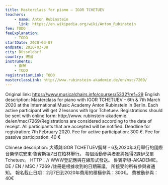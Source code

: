 ```yaml
---
title: Masterclass for piano – IGOR TCHETUEV
teachers:
	- name: Anton Rubinstein
	  link: https://en.wikipedia.org/wiki/Anton_Rubinstein
fee: TODO
feeExplanation: 
	- TODO
startDate: 2020-03-07
endDate: 2020-03-08
city: Düsseldorf
country: 德國
instruments:
	- 鋼琴
	- TODO
registrationLink: TODO
masterclassLink: http://www.rubinstein-akademie.de/en/msc/7269/
---
```

Original link: https://www.musicalchairs.info/courses/5332?ref=29
English description:
Masterclass for piano with IGOR TCHETUEV – 6th & 7th March 2020 at the International Music Academy Anton Rubinstein in Berlin.
 Each active participant will get 2 lessons with Igor Tchetuev.
 Registrations should be sent with online form: http://www.
rubinstein-akademie.
de/en/msc/7269/Registrations are considered according to the date of receipt.
 All participants that are accepted will be notified.
 Deadline for registration: 7th February 2020.
 Fee for active participation: 300 €.
 Fee for passive participation: 40 €

Chinese description:
大師與IGOR TCHETUEV鋼琴 -  6及2020年3月舉行的國際音樂學院安東·魯賓斯坦7日在柏林舉行。
每個活動參與者都將獲得2課伊戈爾Tchetuev。
 HTTP：// WWW登記應與在線形式發送。
魯賓斯坦-AKADEMIE。
 DE / EN / MSC / 7269 /註冊是根據收到的日期審議。
所接受的所有參與者通知。
報名截止日期：2月7日到2020年費用的積極參與：300€。
費被動參與：40€
